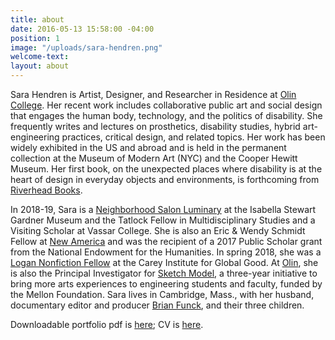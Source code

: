 ```yaml
---
title: about
date: 2016-05-13 15:58:00 -04:00
position: 1
image: "/uploads/sara-hendren.png"
welcome-text: 
layout: about
---
```


Sara Hendren is Artist, Designer, and Researcher in Residence at [Olin College](http://olin.edu/). Her recent work includes collaborative public art and social design that engages the human body, technology, and the politics of disability. She frequently writes and lectures on prosthetics, disability studies, hybrid art-engineering practices, critical design, and related topics. Her work has been widely exhibited in the US and abroad and is held in the permanent collection at the Museum of Modern Art (NYC) and the Cooper Hewitt Museum. Her first book, on the unexpected places where disability is at the heart of design in everyday objects and environments, is forthcoming from [Riverhead Books](http://www.penguin.com/meet/publishers/riverhead/?ref=2B4575AB81AF). 

In 2018-19, Sara is a [Neighborhood Salon Luminary](https://www.gardnermuseum.org/about/community-efforts/luminaries) at the Isabella Stewart Gardner Museum and the Tatlock Fellow in Multidisciplinary Studies and a Visiting Scholar at Vassar College. She is also an Eric & Wendy Schmidt Fellow at [New America](https://www.newamerica.org/fellows/current-roster/) and was the recipient of a 2017 Public Scholar grant from the National Endowment for the Humanities. In spring 2018, she was a [Logan Nonfiction Fellow]((http://careyinstitute.org/nonfiction/logan-nonfiction-program-welcomes-spring-2018-fellows-carey-institute/)) at the Carey Institute for Global Good. At [Olin](http://www.olin.edu/), she is also the Principal Investigator for [Sketch Model](http://olin.edu/collaborate/sketch-model/), a three-year initiative to bring more arts experiences to engineering students and faculty, funded by the Mellon Foundation. Sara lives in Cambridge, Mass., with her husband, documentary editor and producer [Brian Funck](http://www.brianfunck.com/), and their three children.

Downloadable portfolio pdf is [here](https://drive.google.com/file/d/0B59TJ2hc29NFYmFfZUYwUlNKNHc/view?usp=sharing); CV is [here](https://drive.google.com/file/d/0B59TJ2hc29NFTTVmX0Q5R05ZZWs/view?usp=sharing).

